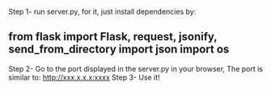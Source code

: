 Step 1- run server.py, for it, just install dependencies by:

from flask import Flask, request, jsonify, send_from_directory
import json
import os
------------------------------------------------------------------
Step 2- Go to the port displayed in the server.py in your browser, The port is similar to: http://xxx.x.x.x:xxxx
Step 3- Use it!
